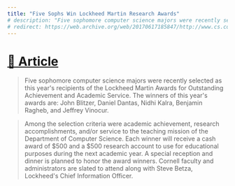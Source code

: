 ```yaml
---
title: "Five Sophs Win Lockheed Martin Research Awards"
# description: "Five sophomore computer science majors were recently selected as this year's recipients of the Lockheed Martin Awards for Outstanding Achievement and Academic Service."
# redirect: https://web.archive.org/web/20170617185847/http://www.cs.cornell.edu/ugrad/NewsOther/NewsSpring2000.html#Lockheed%20Winners2000
---
```


# [📰 Article](https://web.archive.org/web/20170617185847/http://www.cs.cornell.edu/ugrad/NewsOther/NewsSpring2000.html#Lockheed%20Winners2000)

> Five sophomore computer science majors were recently selected as this year's recipients of the Lockheed Martin Awards for Outstanding Achievement and Academic Service. The winners of this year's awards are: John Blitzer, Daniel Dantas, Nidhi Kalra, Benjamin Ragheb, and Jeffrey Vinocur.

> Among the selection criteria were academic achievement, research accomplishments, and/or service to the teaching mission of the Department of Computer Science. Each winner will receive a cash award of $500 and a $500 research account to use for educational purposes during the next academic year. A special reception and dinner is planned to honor the award winners. Cornell faculty and administrators are slated to attend along with Steve Betza, Lockheed's Chief Information Officer.
